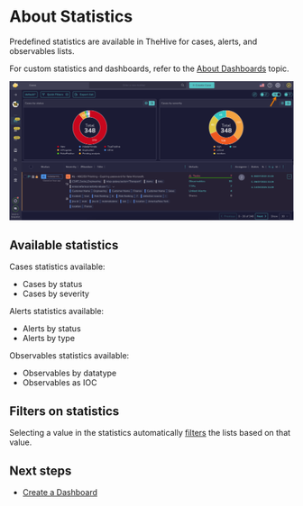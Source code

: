 # About Statistics

Predefined statistics are available in TheHive for cases, alerts, and observables lists.

For custom statistics and dashboards, refer to the [About Dashboards](../analyst-corner/dashboard/about-dashboards.md) topic.

![Statistics](../../images/user-guides/analyst-corner/statistics.png)

## Available statistics

Cases statistics available:
* Cases by status
* Cases by severity

Alerts statistics available:
* Alerts by status
* Alerts by type

Observables statistics available:
* Observables by datatype
* Observables as IOC

## Filters on statistics

Selecting a value in the statistics automatically [filters](about-filtering-and-sorting.md) the lists based on that value.

<h2>Next steps</h2>

* [Create a Dashboard](../analyst-corner/dashboard/create-a-dashboard.md)